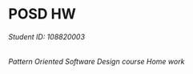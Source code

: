  # POSD HW

 ###### Student ID: 108820003

 ###### Pattern Oriented Software Design course Home work


